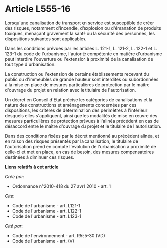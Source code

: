 # Article L555-16

Lorsqu'une canalisation de transport en service est susceptible de créer des risques, notamment d'incendie, d'explosion ou
d'émanation de produits toxiques, menaçant gravement la santé ou la sécurité des personnes, les dispositions suivantes sont
applicables. 

Dans les conditions prévues par les articles L. 121-1, L. 121-2, 
L. 122-1 et L. 123-1 du code de l'urbanisme, l'autorité compétente en matière d'urbanisme peut interdire l'ouverture ou
l'extension à proximité de la canalisation de tout type d'urbanisation. 

La construction ou l'extension de certains établissements recevant du public ou d'immeubles de grande hauteur sont interdites
ou subordonnées à la mise en place de mesures particulières de protection par le maître d'ouvrage du projet en relation avec
le titulaire de l'autorisation. 

Un décret en Conseil d'Etat précise les catégories de canalisations et la nature des constructions et aménagements concernées
par ces dispositions, les critères de détermination des périmètres à l'intérieur desquels elles s'appliquent, ainsi que les
modalités de mise en œuvre des mesures particulières de protection prévues à l'alinéa précédent en cas de désaccord entre le
maître d'ouvrage du projet et le titulaire de l'autorisation. 

Dans des conditions fixées par le décret mentionné au précédent alinéa, et en raison des risques présentés par la
canalisation, le titulaire de l'autorisation prend en compte l'évolution de l'urbanisation à proximité de celle-ci et met en
place, en cas de besoin, des mesures compensatoires destinées à diminuer ces risques.

**Liens relatifs à cet article**

_Créé par_:

  - Ordonnance n°2010-418  du 27 avril 2010 - art. 1

_Cite_:

  - Code de l'urbanisme - art. L121-1
  - Code de l'urbanisme - art. L122-1
  - Code de l'urbanisme - art. L123-1

_Cité par_:

  - Code de l'environnement - art. R555-30 (VD)
  - Code de l'urbanisme - art. (V)
